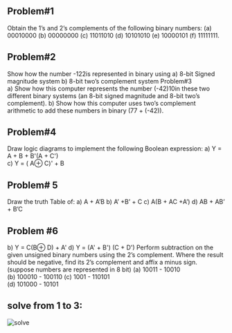## Problem#1

Obtain the 1’s and 2’s complements of the following binary numbers:
(a) 00010000 (b) 00000000
(c) 11011010 (d) 10101010
(e) 10000101 (f) 11111111.

## Problem#2

Show how the number -122is represented in binary using
a) 8-bit Signed magnitude system
b) 8-bit two’s complement system
Problem#3  
a) Show how this computer represents the number (-42)10in these two
different binary systems (an 8-bit signed magnitude and 8-bit two’s
complement).
b) Show how this computer uses two’s complement arithmetic to add these
numbers in binary (77 + (-42)).

## Problem#4

Draw logic diagrams to implement the following Boolean expression:
a) Y = A + B + B'(A + C')  
c) Y = ( A⊕ C)' + B

## Problem# 5

Draw the truth Table of:
a) A + A’B
b) A’ +B’ + C
c) A(B + AC +A’)
d) AB + AB’ + B’C

## Problem #6

b) Y = C(B⊕ D) + A'
d) Y = (A' + B') (C + D')
Perform subtraction on the given unsigned binary numbers using the 2’s
complement. Where the result should be negative, find its 2’s complement and
affix a minus sign. (suppose numbers are represented in 8 bit)
(a) 10011 - 10010  
(b) 100010 - 100110
(c) 1001 - 110101  
(d) 101000 - 10101

## solve from 1 to 3:

![solve](problem#1.png)
